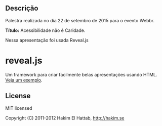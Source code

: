 
## Descrição
Palestra realizada no dia 22 de setembro de 2015 para o evento Webbr. 

**Título:** Acessibilidade não é Caridade.

Nessa apresentação foi usada Reveal.js

# reveal.js

Um framework  para criar facilmente belas apresentações usando HTML. [Veja um exemplo](http://lab.hakim.se/reveal-js/).


## License

MIT licensed

Copyright (C) 2011-2012 Hakim El Hattab, http://hakim.se


